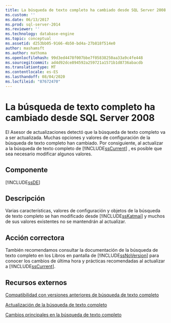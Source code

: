 ```yaml
---
title: La búsqueda de texto completo ha cambiado desde SQL Server 2008 | Microsoft Docs
ms.custom: ''
ms.date: 06/13/2017
ms.prod: sql-server-2014
ms.reviewer: ''
ms.technology: database-engine
ms.topic: conceptual
ms.assetid: d253bb05-9166-4b50-bd4a-27b818f514e0
author: mashamsft
ms.author: mathoma
ms.openlocfilehash: 99d3ed4478f007bbe7f05838250aa33a9c4fe448
ms.sourcegitcommit: ad4d92dce894592a259721a1571b1d8736abacdb
ms.translationtype: MT
ms.contentlocale: es-ES
ms.lasthandoff: 08/04/2020
ms.locfileid: "87672470"
---
```

# <a name="full-text-search-has-changed-since-sql-server-2008"></a>La búsqueda de texto completo ha cambiado desde SQL Server 2008
  El Asesor de actualizaciones detectó que la búsqueda de texto completo va a ser actualizada. Muchas opciones y valores de configuración de la búsqueda de texto completo han cambiado. Por consiguiente, al actualizar a la búsqueda de texto completo de [!INCLUDE[ssCurrent](../../includes/sscurrent-md.md)] , es posible que sea necesario modificar algunos valores.  
  
## <a name="component"></a>Componente  
 [!INCLUDE[ssDE](../../includes/ssde-md.md)]  
  
## <a name="description"></a>Descripción  
 Varias características, valores de configuración y objetos de la búsqueda de texto completo se han modificado desde [!INCLUDE[ssKatmai](../../includes/sskatmai-md.md)] y muchos de sus valores existentes no se mantendrán al actualizar.  
  
## <a name="corrective-action"></a>Acción correctora  
 También recomendamos consultar la documentación de la búsqueda de texto completo en los Libros en pantalla de [!INCLUDE[ssNoVersion](../../includes/ssnoversion-md.md)] para conocer los cambios de última hora y prácticas recomendadas al actualizar a [!INCLUDE[ssCurrent](../../includes/sscurrent-md.md)].  
  
## <a name="external-resources"></a>Recursos externos  
 [Compatibilidad con versiones anteriores de búsqueda de texto completo](../../../2014/database-engine/full-text-search-backward-compatibility.md)  
  
 [Actualización de la búsqueda de texto completo](https://go.microsoft.com/fwlink/?LinkId=112291)  
  
 [Cambios principales en la búsqueda de texto completo](../../../2014/database-engine/breaking-changes-to-full-text-search.md)  
  
  
